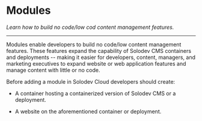 # Modules

*Learn how to build no code/low cod content management features.*

--- 

Modules enable developers to build no code/low content management features. These features expand the capability of Solodev CMS containers and deployments  -- making it easier for developers, content, managers, and marketing executives to expand website or web application features and manage content with little or no code. 

Before adding a module in Solodev Cloud developers should create: 

- A container hosting a containerized version of Solodev CMS or a deployment. 

- A website on the aforementioned container or deployment.